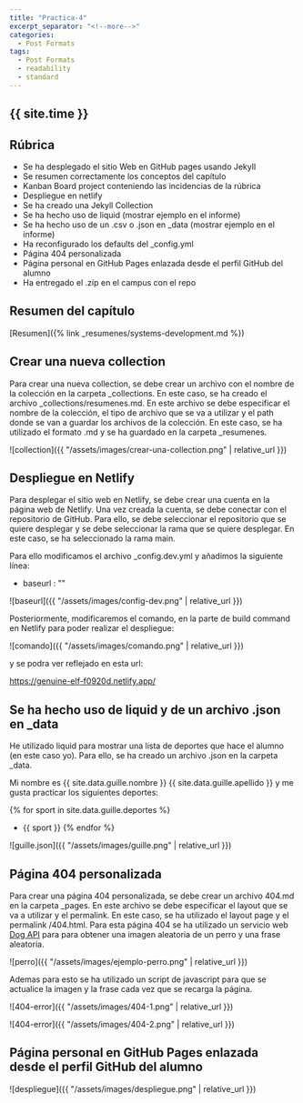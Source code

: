 ```yaml
---
title: "Practica-4"
excerpt_separator: "<!--more-->"
categories:
  - Post Formats
tags:
  - Post Formats
  - readability
  - standard
---
```


## {{ site.time }}




## Rúbrica
* Se ha desplegado el sitio Web en GitHub pages usando Jekyll
* Se resumen correctamente los conceptos del capítulo
* Kanban Board project conteniendo las incidencias de la rúbrica
* Despliegue en netlify
* Se ha creado una Jekyll Collection
* Se ha hecho uso de liquid (mostrar ejemplo en el informe)
* Se ha hecho uso de un .csv o .json en _data (mostrar ejemplo en el informe)
* Ha reconfigurado los defaults del _config.yml
* Página 404 personalizada
* Página personal en GitHub Pages enlazada desde el perfil GitHub del alumno
* Ha entregado el .zip en el campus con el repo

## Resumen del capítulo

[Resumen]({% link _resumenes/systems-development.md %})

## Crear una nueva collection

Para crear una nueva collection, se debe crear un archivo con el nombre de la colección en la carpeta _collections. En este caso, se ha creado el archivo _collections/resumenes.md. En este archivo se debe especificar el nombre de la colección, el tipo de archivo que se va a utilizar y el path donde se van a guardar los archivos de la colección. En este caso, se ha utilizado el formato .md y se ha guardado en la carpeta _resumenes. 

![collection]({{ "/assets/images/crear-una-collection.png" | relative_url }})

## Despliegue en Netlify

Para desplegar el sitio web en Netlify, se debe crear una cuenta en la página web de Netlify. Una vez creada la cuenta, se debe conectar con el repositorio de GitHub. Para ello, se debe seleccionar el repositorio que se quiere desplegar y se debe seleccionar la rama que se quiere desplegar. En este caso, se ha seleccionado la rama main.

Para ello modificamos el archivo _config.dev.yml y añadimos la siguiente línea:

* baseurl   :  ""

![baseurl]({{ "/assets/images/config-dev.png" | relative_url }})

Posteriormente, modificaremos el comando, en la parte de build command en Netlify para poder realizar el despliegue:

![comando]({{ "/assets/images/comando.png" | relative_url }})

y se podra ver reflejado en esta url: 

https://genuine-elf-f0920d.netlify.app/


## Se ha hecho uso de liquid y de un archivo .json en _data

He utilizado liquid para mostrar una lista de deportes que hace el alumno (en este caso yo). Para ello, se ha creado un archivo .json en la carpeta _data.

Mi nombre es {{ site.data.guille.nombre }} {{ site.data.guille.apellido }} y me gusta practicar los siguientes deportes:

{% for sport in site.data.guille.deportes %}
* {{ sport }}
{% endfor %}


![guille.json]({{ "/assets/images/guille.png" | relative_url }})

## Página 404 personalizada

Para crear una página 404 personalizada, se debe crear un archivo 404.md en la carpeta _pages. En este archivo se debe especificar el layout que se va a utilizar y el permalink. En este caso, se ha utilizado el layout page y el permalink /404.html. Para esta página 404 se ha utilizado un servicio web [Dog API](https://dog.ceo/dog-api/) para para obtener una imagen aleatoria de un perro y una frase aleatoria. 


![perro]({{ "/assets/images/ejemplo-perro.png" | relative_url }})

Ademas para esto se ha utilizado un script de javascript para que se actualice la imagen y la frase cada vez que se recarga la página.

![404-error]({{ "/assets/images/404-1.png" | relative_url }})

![404-error]({{ "/assets/images/404-2.png" | relative_url }})

## Página personal en GitHub Pages enlazada desde el perfil GitHub del alumno

![despliegue]({{ "/assets/images/despliegue.png" | relative_url }})




